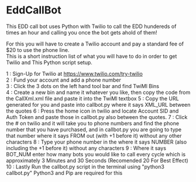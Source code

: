 # EddCallBot
This EDD call bot uses Python with Twilio to call the EDD hundereds of times an hour and calling you once the bot gets ahold of them!  

For this you will have to create a Twilio account and pay a standard fee of $20 to use the phone line.  
This is a short instruction list of what you will have to do in order to get Twilio and This Python script setup.  

1 : Sign-Up for Twilio at https://www.twilio.com/try-twilio  
2 : Fund your account and add a phone number  
3 : Click the 3 dots on the left hand tool bar and find TwiMl Bins  
4 : Create a new bin and name it whatever you like, then copy the code from the CallXml.xml file and paste it into the TwiMl textbox
5 : Copy the URL generated for you and paste into callbot.py where it says XML_URL between the quotes
6 : Press the home icon in twilio and locate Account SID and Auth Token and paste those in callbot.py also between the quotes.
7 : Click the # on twilio and it will take you to phone numbers and find the phone number that you have purchased, and in callbot.py you are going to type that number where it says FROM out (with +1 before it) without any other characters
8 : Type your phone number in the where it says NUMBER (also including the +1 before it) without any characters
9 : Where it says BOT_NUM enter how many bots you would like to call every cycle which is approximately 3 Minutes and 30 Seconds (Recomended 20 For Best Effect)
10 : Lastly Run the callbot.py script in the terminal using "python3 callbot.py" Python3 and Pip are required for this
